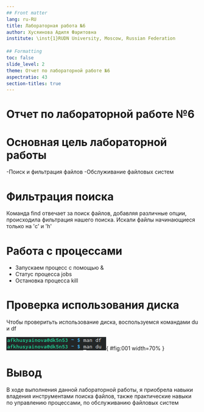 ```yaml
---
## Front matter
lang: ru-RU
title: Лабораторная работа №6
author: Хусяинова Адиля Фаритовна
institute: \inst{1}RUDN University, Moscow, Russian Federation

## Formatting
toc: false
slide_level: 2
theme: Отчет по лабораторной работе №6
aspectratio: 43
section-titles: true
---
```


# Отчет по лабораторной работе №6

# Основная цель лабораторной работы
-Поиск и фильтрация файлов
-Обслуживание файловых систем

# Фильтрация поиска

Команда find отвечает за поиск файлов, добавляя различные опции, происходила фильтрация нашего поиска. Искали файлы начинающиеся только на 'c' и 'h'

# Работа с процессами

- Запускаем процесс с помощью &
- Статус процесса jobs
- Остановка процесса kill

# Проверка использования диска

Чтобы проверитьть использование диска, воспользуемся командами du и df

![Команды du и df](1.png){ #fig:001 width=70% }

# Вывод

В ходе выполнения данной лабораторной работы, я приобрела навыки владения инструментами поиска файлов, также практические навыки по управлению процессами, по обслуживанию файловых систем
